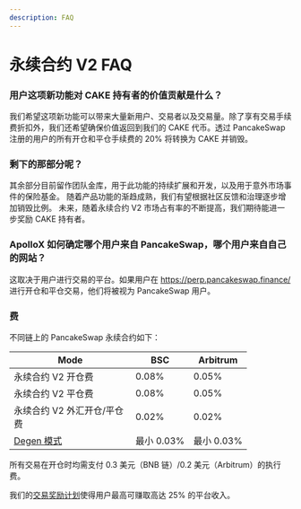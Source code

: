 ```yaml
---
description: FAQ
---
```


# 永续合约 V2 FAQ

### 用户这项新功能对 CAKE 持有者的价值贡献是什么？&#x20;

我们希望这项新功能可以带来大量新用户、交易者以及交易量。除了享有交易手续费折扣外，我们还希望确保价值返回到我们的 CAKE 代币。透过 PancakeSwap 注册的用户的所有开仓和平仓手续费的 20% 将转换为 CAKE 并销毁。

### **剩下的那部分呢？**&#x20;

其余部分目前留作团队金库，用于此功能的持续扩展和开发，以及用于意外市场事件的保险基金。 随着产品功能的渐趋成熟，我们有望根据社区反馈和治理逐步增加销毁比例。 未来，随着永续合约 V2 市场占有率的不断提高，我们期待能进一步奖励 CAKE 持有者。

### ApolloX 如何确定哪个用户来自 PancakeSwap，哪个用户来自自己的网站？&#x20;

这取决于用户进行交易的平台。如果用户在 [https://perp.pancakeswap.finance/ ](https://perp.pancakeswap.finance/)进行开仓和平仓交易，他们将被视为 PancakeSwap 用户。

### 费

不同链上的 PancakeSwap 永续合约如下：

<table><thead><tr><th width="201.33333333333331">Mode</th><th>BSC</th><th>Arbitrum</th></tr></thead><tbody><tr><td>永续合约 V2 开仓费</td><td>0.08%</td><td>0.05%</td></tr><tr><td>永续合约 V2 平仓费</td><td>0.08%</td><td>0.05%</td></tr><tr><td>永续合约 V2 外汇开仓/平仓费</td><td>0.02%</td><td>0.02%</td></tr><tr><td><a href="../degen-mode/">Degen 模式</a></td><td>最小 0.03%</td><td> 最小 0.03%</td></tr></tbody></table>

所有交易在开仓时均需支付 0.3 美元（BNB 链）/0.2 美元（Arbitrum）的执行费。&#x20;

我们的[交易奖励计划](../../../../products/yong-xu-he-yue-jiao-yi/yong-xu-he-yue-jiao-yi-v2/v2-fa-bu-huo-dong.md)使得用户最高可赚取高达 25% 的平台收入。
